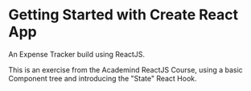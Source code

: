 # Getting Started with Create React App

An Expense Tracker build using ReactJS.

This is an exercise from the Academind ReactJS Course, using a basic Component tree and introducing the "State" React Hook.
